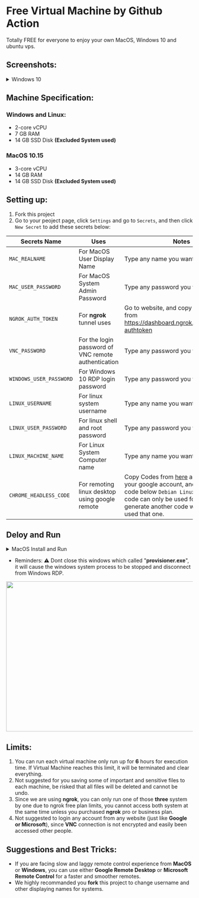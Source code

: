 # Free Virtual Machine by Github Action

Totally FREE for everyone to enjoy your own MacOS, Windows 10 and ubuntu vps.

## Screenshots:
<details>
    <summary>Windows 10</summary>
<br>
    
- Windows 10 Version
<img src="https://raw.githubusercontent.com/RealKoolisw/VirtualMachine-GithubAction/main/screenshots/268600af-c8b9-47cf-b5dd-d1c1ed6d9ce9.png" height="405px" width="705px" >

- Windows 10 Task Manager
<img src="https://raw.githubusercontent.com/RealKoolisw/VirtualMachine-GithubAction/main/screenshots/0cf98258-a6fe-46bb-ac9a-ee4bb3037e3a.png" height="405px" width="705px" >

- Windows 10 Device Manager
<img src="https://raw.githubusercontent.com/RealKoolisw/VirtualMachine-GithubAction/main/screenshots/d32cf285-5ecf-4cce-a52a-5cb54fb130c7.png" height="405px" width="705px" >

- Windows 10 Device Specification
<img src="https://raw.githubusercontent.com/RealKoolisw/VirtualMachine-GithubAction/main/screenshots/e1852b80-d550-44f3-b619-86ea82902bb4.png" height="405px" width="705px" >
    
</details>

## Machine Specification:
### Windows and Linux:
- 2-core vCPU
- 7 GB RAM
- 14 GB SSD Disk **(Excluded System used)**
### MacOS 10.15
- 3-core vCPU
- 14 GB RAM
- 14 GB SSD Disk **(Excluded System used)**

## Setting up:
1. Fork this project
2. Go to your peoject page, click `Settings` and go to `Secrets`, and then click `New Secret` to add these secrets below:

Secrets Name | Uses | Notes
----- | ----- | -----
`MAC_REALNAME` | For MacOS User Display Name | Type any name you want
`MAC_USER_PASSWORD` | For MacOS System Admin Password | Type any password you want
`NGROK_AUTH_TOKEN` | For **ngrok** tunnel uses | Go to website, and copy the API key from https://dashboard.ngrok.com/auth/your-authtoken
`VNC_PASSWORD` | For the login password of VNC remote authentication | Type any password you want
`WINDOWS_USER_PASSWORD` | For Windows 10 RDP login password | Type any password you want
`LINUX_USERNAME` | For linux system username | Type any name you want
`LINUX_USER_PASSWORD` | For linux shell and root password | Type any password you want
`LINUX_MACHINE_NAME` | For Linux System Computer name | Type any name you want
`CHROME_HEADLESS_CODE` | For remoting linux desktop using google remote | Copy Codes from [here](https://remotedesktop.google.com/headless) and login with your google account, and then copy the code below `Debian Linux` blank. :warning: Each code can only be used for once, generate another code when u have used that one.

## Deloy and Run
<details>
    <summary>MacOS Install and Run</summary>
<br>
    
1. go to `Actions` Tab and select one of system workflow.

2. Click `Run Workflow` button on the left of `This workflow has a workflow_dispatch event trigger` line.

3. Wait until a few minutes.

4. Go to https://dashboard.ngrok.com/status/tunnels and check if theres a one online tunnel running.

5. Copy the link(**without tcp://**) and go to VNC Viewer(Download and install it), input the link to connect area u copied from the website.

6. Fill in those login info, within username `koolisw`and password from `VNC_PASSWORD` you typed.

7. Enjoy!

</details>

- Reminders:
:warning: Dont close this windows which called "**provisioner.exe**", it will cause the windows system process to be stopped and disconnect from Windows RDP.
<img src="https://raw.githubusercontent.com/RealKoolisw/VirtualMachine-GithubAction/main/screenshots/9a56f43b-0734-4186-b619-1588c208eb05.png" height="405px" width="720px" >

## Limits: 
1. You can run each virtual machine only run up for **6** hours for execution time. If Virtual Machine reaches this limit, it will be terminated and clear everything.
2. Not suggested for you saving some of important and sensitive files to each machine, be risked that all files will be deleted and cannot be undo.
3. Since we are using **ngrok**, you can only run one of those **three** system by one due to ngrok free plan limits, you cannot access both system at the same time unless you purchased **ngrok** pro or business plan.
4. Not suggested to login any account from any website (just like **Google or Microsoft**), since **VNC** connection is not encrypted and easily been accessed other people.

## Suggestions and Best Tricks:
- If you are facing slow and laggy remote control experience from **MacOS** or **Windows**, you can use either **Google Remote Desktop** or **Microsoft Remote Control** for a faster and smoother remotes.
- We highly recommanded you **fork** this project to change username and other displaying names for systems.
